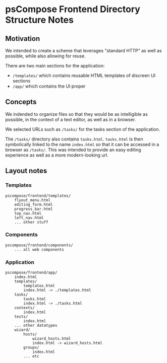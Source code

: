 # psCompose Frontend Directory Structure Notes

## Motivation

We intended to create a scheme that leverages "standard HTTP" as well as possible,
while also allowing for reuse.

There are two main sections for the application:

-   `/templates/` which contains reusable HTML templates of discreen UI sections
-   `/app/` which contains the UI proper

## Concepts

We indended to organize files so that they would be as intelligible as possible,
in the context of a text editor, as well as in a browser.

We selected URLs such as `/tasks/` for the tasks section of the application.

The `/tasks/` directory also contains `tasks.html`. `tasks.html` is then
symbolically linked to the name `index.html` so that it can be accessed
in a browser as `/tasks/`. This was intended to provide an easy editing
experience as well as a more modern-looking url.

## Layout notes

### Templates

```
pscompose/frontend/templates/
    flyout_menu.html
    editing_form.html
    progress_bar.html
    top_nav.html
    left_nav.html
    ... other stuff
```

### Components

```
pscompose/frontend/components/
    ... all web components
```

### Application

```
pscompose/frontend/app/
    index.html
    templates/
        templates.html
        index.html -> ./templates.html
    tasks/
        tasks.html
        index.html -> ./tasks.html
    contexts/
        index.html
    tests/
        index.html
    ... other datatypes
    wizard/
        hosts/
            wizard_hosts.html
            index.html -> wizard_hosts.html
        groups/
            index.html
        ... etc
```
